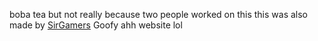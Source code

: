 boba tea but not really because two people worked on this
this was also made by [SirGamers](https://github.com/SirGamers)
Goofy ahh website lol